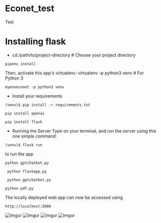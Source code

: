 # Econet_test
Test

# Installing flask 
- cd /path/to/project-directory      # Choose your project directory
```
pipenv install
```
Then, activate this app's virtualenv: virtualenv -p python3 venv  # For Python 3
```
myenveconet -p python3 venv
```
- Install your requirements
```
(venv)$ pip install -r requirements.txt
```
```
pip install openai
```
```
pip install flask
```

- Running the Server
  Type on your terminal, and run the server using this one simple command:
```
(venv)$ flask run

```
to run the app
```
python gptchatbot.py
```
```
 python flaskapp.py
```
```
 python gptchatbot.py
```
```
python pdf.py
```




The locally deployed web app can now be accessed using
```
http://localhost:5000
```






![Imgur](https://imgur.com/eMivn9j.png)
![Imgur](https://imgur.com/s3rYNm1.png)
![Imgur](https://imgur.com/5785IX5.png)
![Imgur](https://imgur.com/gdytFGv.png)
